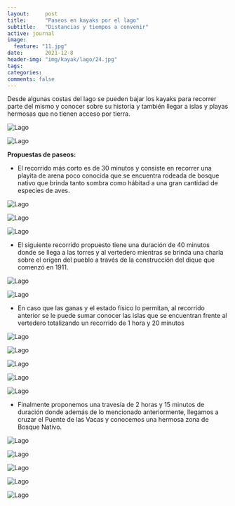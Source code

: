 ```yaml
---
layout:     post
title:      "Paseos en kayaks por el lago"
subtitle:   "Distancias y tiempos a convenir"
active: journal
image:
  feature: "11.jpg"
date:       2021-12-8
header-img: "img/kayak/lago/24.jpg"
tags:
categories:
comments: false
---
```


Desde algunas costas del lago se pueden bajar los kayaks para recorrer parte del mismo y conocer sobre su historia y también llegar a islas y playas hermosas que no tienen acceso por tierra.

![Lago](/img/kayak/lago/1.jpg)

![Lago](/img/kayak/lago/2.jpg)

__Propuestas de paseos:__

- El recorrido más corto es de 30 minutos y consiste en recorrer una playita de arena poco conocida que se encuentra rodeada de bosque nativo que brinda tanto sombra como hábitad a una gran cantidad de especies de aves.

![Lago](/img/kayak/lago/3.jpg)

![Lago](/img/kayak/lago/4.jpg)

![Lago](/img/kayak/lago/5.jpg)

- El siguiente recorrido propuesto tiene una duración de 40 minutos donde se llega a las torres y al vertedero mientras se brinda una charla sobre el orígen del pueblo a través de la construcción del dique que comenzó en 1911.

![Lago](/img/kayak/lago/12.jpg)

![Lago](/img/kayak/lago/13.jpg)

- En caso que las ganas y el estado físico lo permitan, al recorrido anterior se le puede sumar conocer las islas que se encuentran frente al vertedero totalizando un recorrido de 1 hora y 20 minutos

![Lago](/img/kayak/lago/25.jpg)

![Lago](/img/kayak/lago/14.jpg)

![Lago](/img/kayak/lago/15.jpg)

![Lago](/img/kayak/lago/16.jpg)

![Lago](/img/kayak/lago/18.jpg)


- Finalmente proponemos una travesía de 2 horas y 15 minutos de duración donde además de lo mencionado anteriormente, llegamos a cruzar el Puente de las Vacas y conocemos una hermosa zona de Bosque Nativo.

![Lago](/img/kayak/lago/22.jpg)

![Lago](/img/kayak/lago/21.jpg)

![Lago](/img/kayak/lago/23.jpg)

![Lago](/img/kayak/lago/19.jpg)

![Lago](/img/kayak/lago/kayak.PNG)